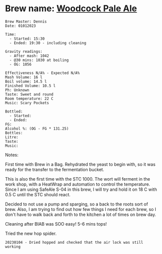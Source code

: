 # Brew name: [Woodcock Pale Ale](../brews/woodcock_pale_ale.md)
```
Brew Master: Dennis
Date: 01012023

Time:
  - Started: 15:30
  - Ended: 19:30 - including cleaning

Gravity readings:
  - After mash: 1042
  - @30 mins: 1030 at boiling
  - OG: 1056

Effectiveness N/A% - Expected N/A%
Mash Volume: 16 l
Boil volume: 14.5 l
Finished Volume: 10.5 l
Ph: Unknown
Taste: Sweet and round
Room temperature: 22 C
Music: Scary Pockets
```

```
Bottled: 
  - Started:
  - Ended: 
FG: 
Alcohol %: (OG - FG * 131.25)
Bottles: 
Litre:
Taste: 
Music:
```

Notes:

First time with Brew in a Bag. Rehydrated the yeast to begin with, so it was ready for the transfer to the fermentation bucket.

This is also the first time with the STC 1000. The wort will ferment in the work shop, with a HeatWrap and automation to control the temperature. Since I am using SafeAle S-04 in this brew, I will try and hold it on 18 C with 0.5 C until the STC should react.

Decided to not use a pump and sparging, so a back to the roots sort of brew. Also, I am trying to find out how few things I need for each brew, so I don't have to walk back and forth to the kitchen a lot of times on brew day.

Cleaning after BIAB was SOO easy! 5-6 mins tops!

Tried the new hop spider.

```
20230104 - Dried hopped and checked that the air lock was still working
```
